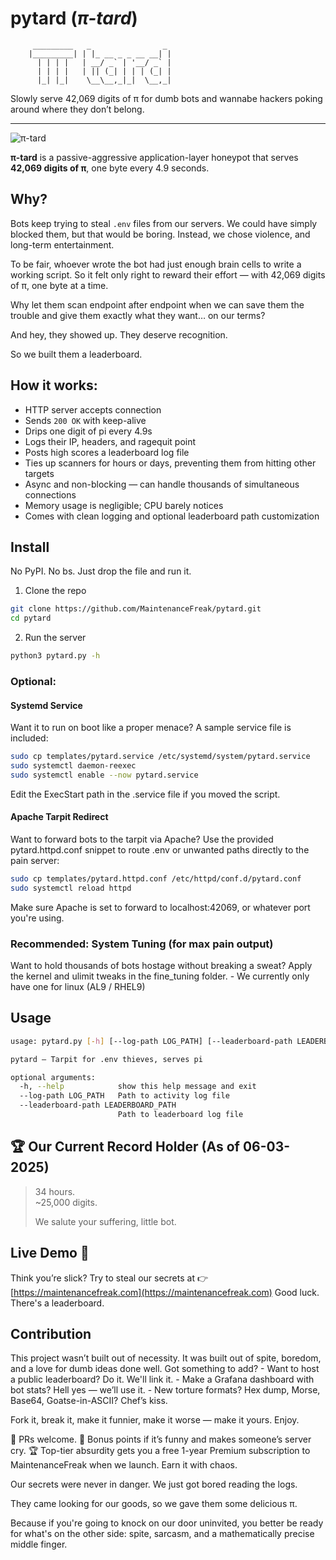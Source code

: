 # pytard (*π-tard*)

```
     _________   _                _ 
    |_________| | |_ __ _ _ __ __| |
      | | | |   | __/ _` | '__/ _` |
      | | | |   | || (_| | | | (_| |
      |_| |_|    \__\__,_|_|  \__,_|

```

Slowly serve 42,069 digits of π for dumb bots and wannabe hackers poking around where they don’t belong.

---

![π-tard](https://img.shields.io/badge/π--tard-contributor-brightgreen)

**π-tard** is a passive-aggressive application-layer honeypot that serves  
**42,069 digits of π**, one byte every 4.9 seconds.

## Why?
Bots keep trying to steal `.env` files from our servers.
We could have simply blocked them, but that would be boring.
Instead, we chose violence, and long-term entertainment.

To be fair, whoever wrote the bot had just enough brain cells to write a working script.
So it felt only right to reward their effort — with 42,069 digits of π, one byte at a time.

Why let them scan endpoint after endpoint when we can save them the trouble
and give them exactly what they want… on our terms?

And hey, they showed up.
They deserve recognition.

So we built them a leaderboard.

## How it works:
- HTTP server accepts connection
- Sends `200 OK` with keep-alive
- Drips one digit of pi every 4.9s
- Logs their IP, headers, and ragequit point
- Posts high scores a leaderboard log file
- Ties up scanners for hours or days, preventing them from hitting other targets
- Async and non-blocking — can handle thousands of simultaneous connections
- Memory usage is negligible; CPU barely notices
- Comes with clean logging and optional leaderboard path customization

## Install
No PyPI. No bs. Just drop the file and run it.
1. Clone the repo
```sh
git clone https://github.com/MaintenanceFreak/pytard.git
cd pytard
```
2. Run the server
```sh
python3 pytard.py -h
```

### Optional: 
#### Systemd Service
Want it to run on boot like a proper menace?
A sample service file is included:
```sh
sudo cp templates/pytard.service /etc/systemd/system/pytard.service
sudo systemctl daemon-reexec
sudo systemctl enable --now pytard.service
```
Edit the ExecStart path in the .service file if you moved the script.

#### Apache Tarpit Redirect
Want to forward bots to the tarpit via Apache?
Use the provided pytard.httpd.conf snippet to route .env or unwanted paths directly to the pain server:
```sh
sudo cp templates/pytard.httpd.conf /etc/httpd/conf.d/pytard.conf
sudo systemctl reload httpd
```
Make sure Apache is set to forward to localhost:42069, or whatever port you're using.

### Recommended: System Tuning (for max pain output)
Want to hold thousands of bots hostage without breaking a sweat?
Apply the kernel and ulimit tweaks in the fine_tuning folder.
    - We currently only have one for linux (AL9 / RHEL9)

## Usage
```sh
usage: pytard.py [-h] [--log-path LOG_PATH] [--leaderboard-path LEADERBOARD_PATH]

pytard – Tarpit for .env thieves, serves pi

optional arguments:
  -h, --help            show this help message and exit
  --log-path LOG_PATH   Path to activity log file
  --leaderboard-path LEADERBOARD_PATH
                        Path to leaderboard log file
```

## 🏆 Our Current Record Holder (As of 06-03-2025)
> 34 hours.  
> ~25,000 digits.  
>  
> We salute your suffering, little bot.

## Live Demo 🧪
Think you’re slick?
Try to steal our secrets at
👉 [https://maintenancefreak.com](https://maintenancefreak.com)
Good luck.
There's a leaderboard.

## Contribution 
This project wasn’t built out of necessity.
It was built out of spite, boredom, and a love for dumb ideas done well.
Got something to add?
    - Want to host a public leaderboard? Do it. We'll link it.
    - Make a Grafana dashboard with bot stats? Hell yes — we’ll use it.
    - New torture formats? Hex dump, Morse, Base64, Goatse-in-ASCII? Chef’s kiss.

Fork it, break it, make it funnier, make it worse — make it yours. Enjoy.

💌 PRs welcome.
🧠 Bonus points if it’s funny and makes someone’s server cry.
🏆 Top-tier absurdity gets you a free 1-year Premium subscription to MaintenanceFreak when we launch.
Earn it with chaos.

Our secrets were never in danger.
We just got bored reading the logs.

They came looking for our goods, so we gave them some delicious π.

Because if you're going to knock on our door uninvited,
you better be ready for what's on the other side:
spite, sarcasm, and a mathematically precise middle finger.